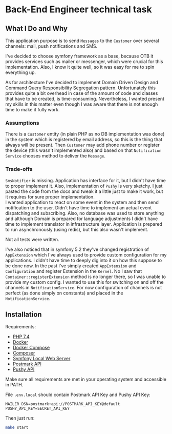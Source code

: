 # Back-End Engineer technical task

## What I Do and Why

This application purpose is to send `Messages` to the `Customer` over several channels: mail, push notifications and SMS.

I've decided to choose symfony framework as a base, because OTB it provides services such as mailer or messenger, which
were crucial for this implementation. Also, I know it quite well, so it was easy for me to spin everything up.

As for architecture I've decided to implement Domain Driven Design and Command Query Responsibility Segregation pattern.
Unfortunately this provides quite a bit overhead in case of the amount of code and classes that have to be created,
is time-consuming. Nevertheless, I wanted present my skills in this matter even though I was aware that there is not
enough time to make it fully work.

### Assumptions

There is a `Customer` entity (in plain PHP as no DB implementation was done) in the system which is registered by email 
address, so this is the thing that always will be present. Then `Customer` may add phone number or register the device 
(this wasn't implemented also) and based on that `Notification Service` chooses method to deliver the `Message`.

### Trade-offs

`SmsNotifier` is missing. Application has interface for it, but I didn't have time to proper implement it.
Also, implementation of `Pushy` is very sketchy. I just pasted the code from the docs and tweak it a little just to 
make it work, but it requires for sure proper implementation.  
I wanted application to react on some event in the system and then send notification to the user.
Didn't have time to implement an actual event dispatching and subscribing.
Also, no database was used to store anything and although Domain is prepared for language adjustments I didn't have time
to implement translator in infrastructure layer.
Application is prepared to run asynchronously (using redis), but this also wasn't implement.

Not all tests were written. 

I've also noticed that in symfony 5.2 they've changed registration of `AppExtension` which I've always used to provide
custom configuration for my applications. I didn't have time to deeply dig into it on how this suppose to be done now.
In the past I've simply created `AppExtension` and `Configuration` and register Extension in the `Kernel`.
No I saw that `Container::registerExtension` method is no longer there, so I was unable to provide my custom config.
I wanted to use this for switching on and off the channels in `NotificationService`. For now configuration of channels
is not perfect (as done simply on constants) and placed in the `NotificationService`.

## Installation

Requirements: 
* [PHP 7.4](https://www.php.net/downloads.php)
* [Docker](https://docs.docker.com/get-docker/)
* [Docker Compose](https://docs.docker.com/compose/install/)
* [Composer](https://getcomposer.org/download/)
* [Symfony Local Web Server](https://symfony.com/download)
* [Postmark API](https://postmarkapp.com/)
* [Pushy API](https://pushy.me/)

Make sure all requirements are met in your operating system and accessible in PATH.

File `.env.local` should contain Postmark API Key and Pushy API Key:
```dotenv
MAILER_DSN=postmark+api://POSTMARK_API_KEY@default
PUSHY_API_KEY=SECRET_API_KEY
```

Then just run:

```bash
make start
```

